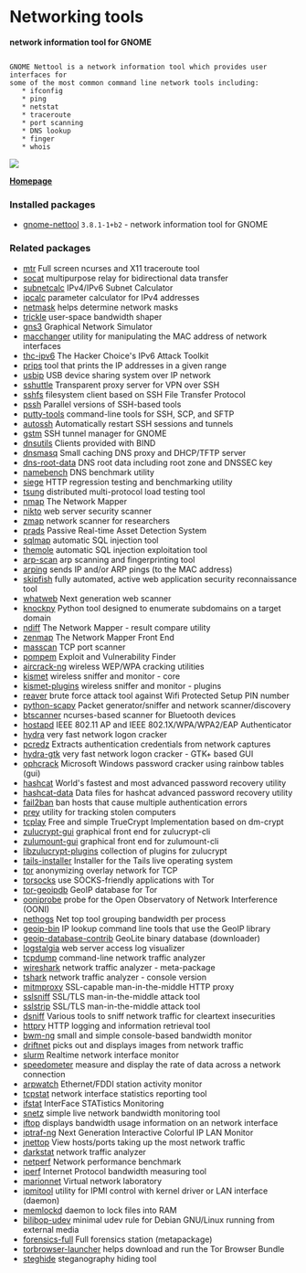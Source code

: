 # Networking tools

__network information tool for GNOME__

```

GNOME Nettool is a network information tool which provides user interfaces for
some of the most common command line network tools including:
   * ifconfig
   * ping
   * netstat
   * traceroute
   * port scanning
   * DNS lookup
   * finger
   * whois

```

[![](https://screenshots.debian.net/thumbnail-with-version/gnome-nettool/9001)](https://screenshots.debian.net/screenshot-with-version/gnome-nettool/9001)



**[Homepage](http://projects.gnome.org/gnome-network/)**

### Installed packages

* [gnome-nettool](https://packages.debian.org/stretch/gnome-nettool) `3.8.1-1+b2` - network information tool for GNOME

### Related packages

 * [mtr](https://packages.debian.org/stretch/mtr) Full screen ncurses and X11 traceroute tool
 * [socat](https://packages.debian.org/stretch/socat) multipurpose relay for bidirectional data transfer
 * [subnetcalc](https://packages.debian.org/stretch/subnetcalc) IPv4/IPv6 Subnet Calculator
 * [ipcalc](https://packages.debian.org/stretch/ipcalc) parameter calculator for IPv4 addresses
 * [netmask](https://packages.debian.org/stretch/netmask) helps determine network masks
 * [trickle](https://packages.debian.org/stretch/trickle) user-space bandwidth shaper
 * [gns3](https://packages.debian.org/stretch/gns3) Graphical Network Simulator
 * [macchanger](https://packages.debian.org/stretch/macchanger) utility for manipulating the MAC address of network interfaces
 * [thc-ipv6](https://packages.debian.org/stretch/thc-ipv6) The Hacker Choice's IPv6 Attack Toolkit
 * [prips](https://packages.debian.org/stretch/prips) tool that prints the IP addresses in a given range
 * [usbip](https://packages.debian.org/stretch/usbip) USB device sharing system over IP network
 * [sshuttle](https://packages.debian.org/stretch/sshuttle) Transparent proxy server for VPN over SSH
 * [sshfs](https://packages.debian.org/stretch/sshfs) filesystem client based on SSH File Transfer Protocol
 * [pssh](https://packages.debian.org/stretch/pssh) Parallel versions of SSH-based tools
 * [putty-tools](https://packages.debian.org/stretch/putty-tools) command-line tools for SSH, SCP, and SFTP
 * [autossh](https://packages.debian.org/stretch/autossh) Automatically restart SSH sessions and tunnels
 * [gstm](https://packages.debian.org/stretch/gstm) SSH tunnel manager for GNOME
 * [dnsutils](https://packages.debian.org/stretch/dnsutils) Clients provided with BIND
 * [dnsmasq](https://packages.debian.org/stretch/dnsmasq) Small caching DNS proxy and DHCP/TFTP server
 * [dns-root-data](https://packages.debian.org/stretch/dns-root-data) DNS root data including root zone and DNSSEC key
 * [namebench](https://packages.debian.org/stretch/namebench) DNS benchmark utility
 * [siege](https://packages.debian.org/stretch/siege) HTTP regression testing and benchmarking utility
 * [tsung](https://packages.debian.org/stretch/tsung) distributed multi-protocol load testing tool
 * [nmap](https://packages.debian.org/stretch/nmap) The Network Mapper
 * [nikto](https://packages.debian.org/stretch/nikto) web server security scanner
 * [zmap](https://packages.debian.org/stretch/zmap) network scanner for researchers
 * [prads](https://packages.debian.org/stretch/prads) Passive Real-time Asset Detection System
 * [sqlmap](https://packages.debian.org/stretch/sqlmap) automatic SQL injection tool
 * [themole](https://packages.debian.org/stretch/themole) automatic SQL injection exploitation tool
 * [arp-scan](https://packages.debian.org/stretch/arp-scan) arp scanning and fingerprinting tool
 * [arping](https://packages.debian.org/stretch/arping) sends IP and/or ARP pings (to the MAC address)
 * [skipfish](https://packages.debian.org/stretch/skipfish) fully automated, active web application security reconnaissance tool
 * [whatweb](https://packages.debian.org/stretch/whatweb) Next generation web scanner
 * [knockpy](https://packages.debian.org/stretch/knockpy) Python tool designed to enumerate subdomains on a target domain
 * [ndiff](https://packages.debian.org/stretch/ndiff) The Network Mapper - result compare utility
 * [zenmap](https://packages.debian.org/stretch/zenmap) The Network Mapper Front End
 * [masscan](https://packages.debian.org/stretch/masscan) TCP port scanner
 * [pompem](https://packages.debian.org/stretch/pompem) Exploit and Vulnerability Finder
 * [aircrack-ng](https://packages.debian.org/stretch/aircrack-ng) wireless WEP/WPA cracking utilities
 * [kismet](https://packages.debian.org/stretch/kismet) wireless sniffer and monitor - core
 * [kismet-plugins](https://packages.debian.org/stretch/kismet-plugins) wireless sniffer and monitor - plugins
 * [reaver](https://packages.debian.org/stretch/reaver) brute force attack tool against Wifi Protected Setup PIN number
 * [python-scapy](https://packages.debian.org/stretch/python-scapy) Packet generator/sniffer and network scanner/discovery
 * [btscanner](https://packages.debian.org/stretch/btscanner) ncurses-based scanner for Bluetooth devices
 * [hostapd](https://packages.debian.org/stretch/hostapd) IEEE 802.11 AP and IEEE 802.1X/WPA/WPA2/EAP Authenticator
 * [hydra](https://packages.debian.org/stretch/hydra) very fast network logon cracker
 * [pcredz](https://packages.debian.org/stretch/pcredz) Extracts authentication credentials from network captures
 * [hydra-gtk](https://packages.debian.org/stretch/hydra-gtk) very fast network logon cracker - GTK+ based GUI
 * [ophcrack](https://packages.debian.org/stretch/ophcrack) Microsoft Windows password cracker using rainbow tables (gui)
 * [hashcat](https://packages.debian.org/stretch/hashcat) World's fastest and most advanced password recovery utility
 * [hashcat-data](https://packages.debian.org/stretch/hashcat-data) Data files for hashcat advanced password recovery utility
 * [fail2ban](https://packages.debian.org/stretch/fail2ban) ban hosts that cause multiple authentication errors
 * [prey](https://packages.debian.org/stretch/prey) utility for tracking stolen computers
 * [tcplay](https://packages.debian.org/stretch/tcplay) Free and simple TrueCrypt Implementation based on dm-crypt
 * [zulucrypt-gui](https://packages.debian.org/stretch/zulucrypt-gui) graphical front end for zulucrypt-cli
 * [zulumount-gui](https://packages.debian.org/stretch/zulumount-gui) graphical front end for zulumount-cli
 * [libzulucrypt-plugins](https://packages.debian.org/stretch/libzulucrypt-plugins) collection of plugins for zulucrypt
 * [tails-installer](https://packages.debian.org/stretch/tails-installer) Installer for the Tails live operating system
 * [tor](https://packages.debian.org/stretch/tor) anonymizing overlay network for TCP
 * [torsocks](https://packages.debian.org/stretch/torsocks) use SOCKS-friendly applications with Tor
 * [tor-geoipdb](https://packages.debian.org/stretch/tor-geoipdb) GeoIP database for Tor
 * [ooniprobe](https://packages.debian.org/stretch/ooniprobe) probe for the Open Observatory of Network Interference (OONI)
 * [nethogs](https://packages.debian.org/stretch/nethogs) Net top tool grouping bandwidth per process
 * [geoip-bin](https://packages.debian.org/stretch/geoip-bin) IP lookup command line tools that use the GeoIP library
 * [geoip-database-contrib](https://packages.debian.org/stretch/geoip-database-contrib) GeoLite binary database (downloader)
 * [logstalgia](https://packages.debian.org/stretch/logstalgia) web server access log visualizer
 * [tcpdump](https://packages.debian.org/stretch/tcpdump) command-line network traffic analyzer
 * [wireshark](https://packages.debian.org/stretch/wireshark) network traffic analyzer - meta-package
 * [tshark](https://packages.debian.org/stretch/tshark) network traffic analyzer - console version
 * [mitmproxy](https://packages.debian.org/stretch/mitmproxy) SSL-capable man-in-the-middle HTTP proxy
 * [sslsniff](https://packages.debian.org/stretch/sslsniff) SSL/TLS man-in-the-middle attack tool
 * [sslstrip](https://packages.debian.org/stretch/sslstrip) SSL/TLS man-in-the-middle attack tool
 * [dsniff](https://packages.debian.org/stretch/dsniff) Various tools to sniff network traffic for cleartext insecurities
 * [httpry](https://packages.debian.org/stretch/httpry) HTTP logging and information retrieval tool
 * [bwm-ng](https://packages.debian.org/stretch/bwm-ng) small and simple console-based bandwidth monitor
 * [driftnet](https://packages.debian.org/stretch/driftnet) picks out and displays images from network traffic
 * [slurm](https://packages.debian.org/stretch/slurm) Realtime network interface monitor
 * [speedometer](https://packages.debian.org/stretch/speedometer) measure and display the rate of data across a network connection
 * [arpwatch](https://packages.debian.org/stretch/arpwatch) Ethernet/FDDI station activity monitor
 * [tcpstat](https://packages.debian.org/stretch/tcpstat) network interface statistics reporting tool
 * [ifstat](https://packages.debian.org/stretch/ifstat) InterFace STATistics Monitoring
 * [snetz](https://packages.debian.org/stretch/snetz) simple live network bandwidth monitoring tool
 * [iftop](https://packages.debian.org/stretch/iftop) displays bandwidth usage information on an network interface
 * [iptraf-ng](https://packages.debian.org/stretch/iptraf-ng) Next Generation Interactive Colorful IP LAN Monitor
 * [jnettop](https://packages.debian.org/stretch/jnettop) View hosts/ports taking up the most network traffic
 * [darkstat](https://packages.debian.org/stretch/darkstat) network traffic analyzer
 * [netperf](https://packages.debian.org/stretch/netperf) Network performance benchmark
 * [iperf](https://packages.debian.org/stretch/iperf) Internet Protocol bandwidth measuring tool
 * [marionnet](https://packages.debian.org/stretch/marionnet) Virtual network laboratory
 * [ipmitool](https://packages.debian.org/stretch/ipmitool) utility for IPMI control with kernel driver or LAN interface (daemon)
 * [memlockd](https://packages.debian.org/stretch/memlockd) daemon to lock files into RAM
 * [bilibop-udev](https://packages.debian.org/stretch/bilibop-udev) minimal udev rule for Debian GNU/Linux running from external media
 * [forensics-full](https://packages.debian.org/stretch/forensics-full) Full forensics station (metapackage)
 * [torbrowser-launcher](https://packages.debian.org/stretch/torbrowser-launcher) helps download and run the Tor Browser Bundle
 * [steghide](https://packages.debian.org/stretch/steghide) steganography hiding tool
